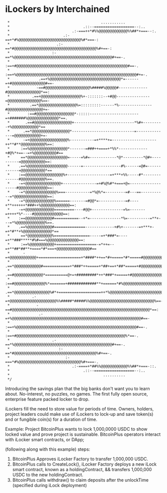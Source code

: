 # iLockers by Interchained
```/**
 *                                         ...........
 *                                 .::--==================--:..
 *                            .:-===++*#%%@@@@@@@@@@@@@%%##*+===--:.
 *                        .:-==+*#%@@@@@@@@@@@@@@@@@@@@@@@@@@@@%#*===-:
 *                     .:-==*#@@@@@@@@@@@@@@@@@@@@@@@@@@@@@@@@@@@@@%#+==-:
 *                   :-==*%@@@@@@@@@@@@@@@@@@@@@@@@@@@@@@@@@@@@@@@@@@@@#+==-.
 *                 :==+#@@@@@@@@@@@@@@@@@@@@@@@@@@@@@@@@@@@@@@@@@@@@@@@@@@#==-.
 *               :==+%@@@@@@@@@@@@@@@@@@@@@@@@@@@@@@@@@@@@@@@@@@@@@@@@@@@@@@#+=-.
 *             .==+%@@@@@@@@@@@@@@@@@@@@@@@@@@@@@@@@*=------=+#@@@@@@@@@@@@@@@#==-
 *            -==#@@@@@@@@@@@@@@@@@@@@%#####%@@@@@#-------------#@@@@@@@@@@@@@@@*==:
 *          .==+@@@@@@@@@@@@@@@@@@%+-:::::::--+#@@---------------=@@@@@@@@@@@@@@@%==-
 *         .==*@@@@@@@@@@@@@@@@@%=:::::::::------*%---------------#@@@@@@@@@@@@@@@@+=-
 *        :==#@@@@@@@@@@@@@@@@@*-:::::----------------------=+#######%@@@@@@@@@@@@@@*==.
 *       .==#@@@@@@@@@@@@@@@@@+---------------------------*%#+---------+%@@@@@@@@@@@@*==
 *      .==*@@@@@@@@@@@@@@@@@*----------------------------=--------------=@@@@@@@@@@@@+=-
 *      -=+@@@@@@@@@@@@@@@@@%-----------=+****+=--------------------++**#**@@@@@@@@@@@%==:
 *     :==%@@@@@@@@@@@@@@@@@*-------=###++====+*%%*-------------+#@%*+==--=+%@@@@@@@@@@#==
 *     ==*@@@@@@@@@@@@@@@@@@=-----=%#=------------*@*---------*@#+----------=@@@@@@@@@@@==:
 *    .==%@@@@@@@@@@@@@@@@@@------=-----------------#%------=@#=------------=@@@@@@@@@@@*==
 *    :==@@@@@@@@@@@@@@@@@%+-------------------=+***+%%-----#*--------------#@@@@@@@@@@@%==.
 *    -=+@@@@@@@@@@@@@@@@+---------------=+#%@%#*+===+@=-------------------#@@@@@@@@@@@@@==:
 *    -=*@@@@@@@@@@@@@@%===-----------=*%@%*=---------=#---==-----------=*@@@@@@@@@@@@@@@==:
 *    -=*@@@@@@@@@@@@@%======-------=#@@*=------------=#----+**++++++*###++%@@@@@@@@@@@@@==:
 *    -=+@@@@@@@@@@@@@=========----#@@+--------------=%=-------=++++*%*----#@@@@@@@@@@@@@==:
 *    :==@@@@@@@@@@@@#===========--+*=--------------*%=----------=**+---=*%@@@@@@@@@@@@@%==.
 *    .==%@@@@@@@@@@@#==============-------------+#%+-------=+***+-=+*#**+%@@@@@@@@@@@@@*==
 *     ==*@@@@@@@@@@@%================-----=+*###*=----=+**###*****#%#===%@@@@@@@@@@@@@@==:
 *     :==%@@@@@@@@@@@+==================-=*++=--=+**##*##**+====*#*===+@@@@@@@@@@@@@@@#==
 *      -=+@@@@@@@@@@@@+===================+*####*++==*#+=====*#*=====#@@@@@@@@@@@@@@@%==:
 *      .==*@@@@@@@@@@@@#============+*###*++=====+*##+==+*##*=====+#@@@@@@@@@@@@@@@@@+=-
 *       .==#@@@@@@@@@@@@@*==========@+=+#########*++*###*+=====+#@@@@@@@@@@@@@@@@@@@+=-
 *        :==#@@@@@@@@@@@@@@%*=======+#############**+======*#%@@@@@@@@@@@@@@@@@@@@@+==
 *         .==*@@@@@@@@@@@@@@@@%#*+===================++*%@@@@@@@@@@@@@@@@@@@@@@@@@+=-
 *          .-=+@@@@@@@@@@@@@@@@@@@@@%%#####*#####%%@@@@@@@@@@@@@@@@@@@@@@@@@@@@@%==-
 *            -==#@@@@@@@@@@@@@@@@@@@@@@@@@@@@@@@@@@@@@@@@@@@@@@@@@@@@@@@@@@@@@@*==:
 *             .-=+%@@@@@@@@@@@@@@@@@@@@@@@@@@@@@@@@@@@@@@@@@@@@@@@@@@@@@@@@@@#==-
 *               :==+%@@@@@@@@@@@@@@@@@@@@@@@@@@@@@@@@@@@@@@@@@@@@@@@@@@@@@@#==-.
 *                 :==+#@@@@@@@@@@@@@@@@@@@@@@@@@@@@@@@@@@@@@@@@@@@@@@@@@%*==-.
 *                   .-==*%@@@@@@@@@@@@@@@@@@@@@@@@@@@@@@@@@@@@@@@@@@@@#+==-.
 *                      :-==*#@@@@@@@@@@@@@@@@@@@@@@@@@@@@@@@@@@@@@%#+==-.
 *                         :-===*#%@@@@@@@@@@@@@@@@@@@@@@@@@@@@%#+===-.
 *                            .:-====+*##%%@@@@@@@@@@@@%%##*+===-::.
 *                                 .::--==================--:..
 *                                          ..........
 */
 ```


Introducing the savings plan that the big banks don't want you to learn about.
No-interest, no puzzles, no games.
The first fully open source, enterprise feature packed locker to drop.

iLockers fill the need to store value for periods of time.
Owners, holders, project leaders could make use of iLockers to lock-up and save token(s) and or fungible coin(s) for a duration of time.

Example:
Project BitcoinPlus wants to lock 1,000,0000 USDC to show locked value and prove project is sustainable.
BitcoinPlus operators interact with iLocker smart contracts, or DApp;

(following along with this example) steps:
1) BitcoinPlus Approves iLocker Factory to transfer 1,000,000 USDC.
2) BitcoinPlus calls to CreateLock(), iLocker Factory deploys a new iLock smart contract, known as a holdingContract, && transfers 1,000,000 USDC to the new holdingContract.
3) BitcoinPlus calls withdraw() to claim deposits after the unlockTime (specified during iLock deployment)

